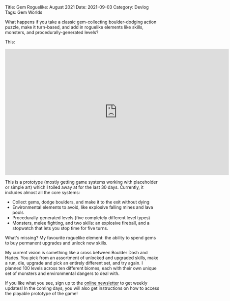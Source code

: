 Title: Gem Roguelike: August 2021
Date: 2021-09-03
Category: Devlog
Tags: Gem Worlds

What happens if you take a classic gem-collecting boulder-dodging action puzzle, make it turn-based, and add in roguelike elements like skills, monsters, and procedurally-generated levels?

This:

<iframe width="728" height="410" src="https://www.youtube.com/embed/kI74BXDq3PI" title="YouTube video player" frameborder="0" allow="accelerometer; autoplay; clipboard-write; encrypted-media; gyroscope; picture-in-picture" allowfullscreen></iframe>

This is a prototype (mostly getting game systems working with placeholder or simple art) which I toiled away at for the last 30 days. Currently, it includes almost all the core systems:

- Collect gems, dodge boulders, and make it to the exit without dying
- Environmental elements to avoid, like explosive falling mines and lava pools
- Procedurally-generated levels (five completely different level types)
- Monsters, melee fighting, and two skills: an explosive fireball, and a stopwatch that lets you stop time for five turns.

What's missing? My favourite roguelike element: the ability to spend gems to buy permanent upgrades and unlock new skills.

My current vision is something like a cross between Boulder Dash and Hades. You pick from an assortment of unlocked and upgraded skills, make a run, die, upgrade and pick an entirely different set, and try again. I planned 100 levels across ten different biomes, each with their own unique set of monsters and environmental dangers to deal with.

If you like what you see, sign up to the [online newsletter](https://tinyletter.com/deengames) to get weekly updates! In the coming days, you will also get instructions on how to access the playable prototype of the game!
